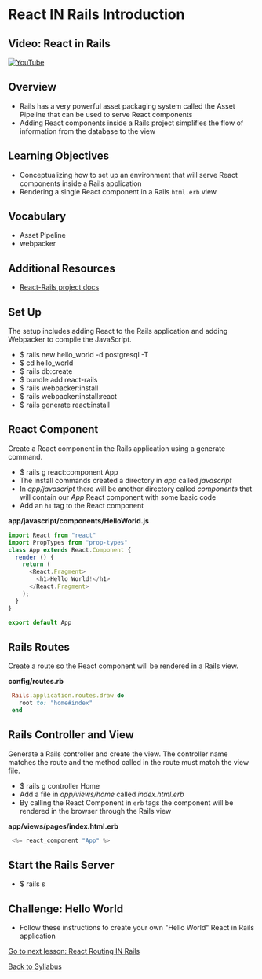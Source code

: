 # React IN Rails Introduction

## Video: React in Rails
[![YouTube](http://img.youtube.com/vi/ZkYxPZcISGQ/0.jpg)](https://www.youtube.com/watch?v=ZkYxPZcISGQ)

## Overview
- Rails has a very powerful asset packaging system called the Asset Pipeline that can be used to serve React components
- Adding React components inside a Rails project simplifies the flow of information from the database to the view

## Learning Objectives
- Conceptualizing how to set up an environment that will serve React components inside a Rails application
- Rendering a single React component in a Rails `html.erb` view

## Vocabulary
- Asset Pipeline
- webpacker

## Additional Resources
- [ React-Rails project docs ](https://github.com/reactjs/react-rails)

## Set Up
The setup includes adding React to the Rails application and adding Webpacker to compile the JavaScript.
- $ rails new hello_world -d postgresql -T
- $ cd hello_world
- $ rails db:create
- $ bundle add react-rails
- $ rails webpacker:install
- $ rails webpacker:install:react
- $ rails generate react:install


## React Component
Create a React component in the Rails application using a generate command.
- $ rails g react:component App
- The install commands created a directory in *app* called *javascript*
- In *app/javascript* there will be another directory called *components* that will contain our *App* React component with some basic code
- Add an `h1` tag to the React component

**app/javascript/components/HelloWorld.js**
```javascript
import React from "react"
import PropTypes from "prop-types"
class App extends React.Component {
  render () {
    return (
      <React.Fragment>
        <h1>Hello World!</h1>
      </React.Fragment>
    );
  }
}

export default App
```

## Rails Routes
Create a route so the React component will be rendered in a Rails view.

**config/routes.rb**
```ruby
 Rails.application.routes.draw do
   root to: "home#index"
 end
```

## Rails Controller and View
Generate a Rails controller and create the view. The controller name matches the route and the method called in the route must match the view file.
- $ rails g controller Home
- Add a file in *app/views/home* called *index.html.erb*
- By calling the React Component in `erb` tags the component will be rendered in the browser through the Rails view

**app/views/pages/index.html.erb**
```javascript
 <%= react_component "App" %>
```

## Start the Rails Server
- $ rails s

## Challenge: Hello World
- Follow these instructions to create your own "Hello World" React in Rails application


[ Go to next lesson: React Routing IN Rails ](./react_routing_in_rails.md)

[ Back to Syllabus ](../README.md#unit-nine-react-in-rails-and-authentication)
